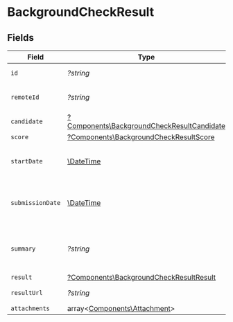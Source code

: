 # BackgroundCheckResult


## Fields

| Field                                                                                                   | Type                                                                                                    | Required                                                                                                | Description                                                                                             | Example                                                                                                 |
| ------------------------------------------------------------------------------------------------------- | ------------------------------------------------------------------------------------------------------- | ------------------------------------------------------------------------------------------------------- | ------------------------------------------------------------------------------------------------------- | ------------------------------------------------------------------------------------------------------- |
| `id`                                                                                                    | *?string*                                                                                               | :heavy_minus_sign:                                                                                      | Unique identifier                                                                                       | 8187e5da-dc77-475e-9949-af0f1fa4e4e3                                                                    |
| `remoteId`                                                                                              | *?string*                                                                                               | :heavy_minus_sign:                                                                                      | Provider's unique identifier                                                                            | 8187e5da-dc77-475e-9949-af0f1fa4e4e3                                                                    |
| `candidate`                                                                                             | [?Components\BackgroundCheckResultCandidate](../../Models/Components/BackgroundCheckResultCandidate.md) | :heavy_minus_sign:                                                                                      | N/A                                                                                                     |                                                                                                         |
| `score`                                                                                                 | [?Components\BackgroundCheckResultScore](../../Models/Components/BackgroundCheckResultScore.md)         | :heavy_minus_sign:                                                                                      | N/A                                                                                                     |                                                                                                         |
| `startDate`                                                                                             | [\DateTime](https://www.php.net/manual/en/class.datetime.php)                                           | :heavy_minus_sign:                                                                                      | The start date of the candidate test                                                                    | 2021-01-01T01:01:01.000Z                                                                                |
| `submissionDate`                                                                                        | [\DateTime](https://www.php.net/manual/en/class.datetime.php)                                           | :heavy_minus_sign:                                                                                      | The submission date of the candidate test                                                               | 2021-01-01T01:01:01.000Z                                                                                |
| `summary`                                                                                               | *?string*                                                                                               | :heavy_minus_sign:                                                                                      | The summary about the result of the test                                                                | Test is passed                                                                                          |
| `result`                                                                                                | [?Components\BackgroundCheckResultResult](../../Models/Components/BackgroundCheckResultResult.md)       | :heavy_minus_sign:                                                                                      | N/A                                                                                                     |                                                                                                         |
| `resultUrl`                                                                                             | *?string*                                                                                               | :heavy_minus_sign:                                                                                      | The test`s result url                                                                                   | https://exmaple.com/result?id=xyz                                                                       |
| `attachments`                                                                                           | array<[Components\Attachment](../../Models/Components/Attachment.md)>                                   | :heavy_minus_sign:                                                                                      | N/A                                                                                                     |                                                                                                         |
